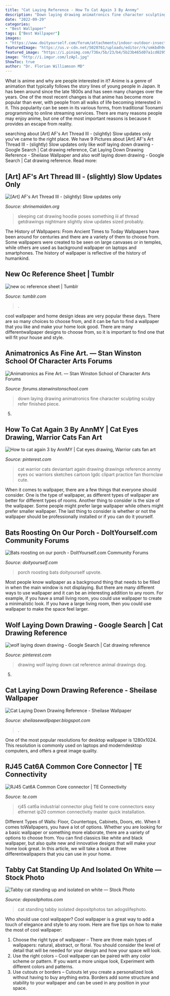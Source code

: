 ```yaml
---
title: "Cat Laying Reference - How To Cat Again 3 By Annmy"
description: "Down laying drawing animatronics fine character sculpting sculpy refer finished piece"
date: "2022-09-29"
categories:
- "Best Wallpaper"
tags: ["Best Wallpaper"]
images:
- "https://www.doityourself.com/forum/attachments/indoor-outdoor-insect-pest-control/108692d1567812437-bats-roosting-our-porch-20190906_175058.jpg"
featuredImage: "https://us.v-cdn.net/5020761/uploads/editor/rk/smkbdh9o189j.jpeg"
featured_image: "https://i.pinimg.com/736x/5b/23/b4/5b23b465d07a1cd029512f13b998f5b1--drawing-tips-wolf.jpg"
image: "http://i.imgur.com/lzApl.jpg"
ShowToc: true
author: "Dr. Florian Williamson MD"
---
```



What is anime and why are people interested in it?
Anime is a genre of animation that typically follows the story lines of young people in Japan. It has been around since the late 1800s and has seen many changes over the years. One of the most recent changes is that anime has become more popular than ever, with people from all walks of life becoming interested in it. This popularity can be seen in its various forms, from traditional Toonami programming to online streaming services. There are many reasons people may enjoy anime, but one of the most important reasons is because it provides an escape from reality.

	

		
searching about [Art] AF&#039;s Art Thread III - (slightly) Slow updates only you've came to the right place. We have 9 Pictures about [Art] AF&#039;s Art Thread III - (slightly) Slow updates only like wolf laying down drawing - Google Search | Cat drawing reference, Cat Laying Down Drawing Reference - Sheilase Wallpaper and also wolf laying down drawing - Google Search | Cat drawing reference. Read more:
		
    
## [Art] AF&#039;s Art Thread III - (slightly) Slow Updates Only

<img loading=lazy src="http://i.imgur.com/lzApl.jpg" onerror="this.onerror=null;this.src='https://tse2.mm.bing.net/th?id=OIP.XPXdBcTZVTUbOA3T3SQ2wAHaI0&amp;pid=15.1';" alt="[Art] AF&#039;s Art Thread III - (slightly) Slow updates only">

_Source: shrinemaiden.org_

>sleeping cat drawing hoodie poses something iii af thread getdrawings nightmare slightly slow updates sized probably. 

	

The History of Wallpapers: From Ancient Times to Today
Wallpapers have been around for centuries and there are a variety of them to choose from. Some wallpapers were created to be seen on large canvases or in temples, while others are used as background wallpaper on laptops and smartphones. The history of wallpaper is reflective of the history of humankind.

    
## New Oc Reference Sheet | Tumblr

<img loading=lazy src="https://64.media.tumblr.com/d380807e2b0e9eb4d344417ff5e8e5bf/011a26d06a9cf709-7a/s500x750/ed219d56775c2975aee12f6f4122f445fb58ec12.png" onerror="this.onerror=null;this.src='https://tse2.mm.bing.net/th?id=OIP.bMU49KgS-EX6sAZAsG5d6AHaJq&amp;pid=15.1';" alt="new oc reference sheet | Tumblr">

_Source: tumblr.com_

>. 

	

cool wallpaper and home design ideas are very popular these days. There are so many choices to choose from, and it can be fun to find a wallpaper that you like and make your home look good. There are many differentwallpaper designs to choose from, so it is important to find one that will fit your house and style.

    
## Animatronics As Fine Art. — Stan Winston School Of Character Arts Forums

<img loading=lazy src="https://us.v-cdn.net/5020761/uploads/editor/rk/smkbdh9o189j.jpeg" onerror="this.onerror=null;this.src='https://tse3.mm.bing.net/th?id=OIP.0qK8tlU0OP1yQRuhIvI_pAHaEK&amp;pid=15.1';" alt="Animatronics as Fine Art. — Stan Winston School of Character Arts Forums">

_Source: forums.stanwinstonschool.com_

>down laying drawing animatronics fine character sculpting sculpy refer finished piece. 

	

5.

    
## How To Cat Again 3 By AnnMY | Cat Eyes Drawing, Warrior Cats Fan Art

<img loading=lazy src="https://i.pinimg.com/736x/4f/f9/9a/4ff99a65063f4d902e325caac94c6f87.jpg" onerror="this.onerror=null;this.src='https://tse2.mm.bing.net/th?id=OIP.GKTqLIU4jglvIDjoTSce3wHaL3&amp;pid=15.1';" alt="How to cat again 3 by AnnMY | Cat eyes drawing, Warrior cats fan art">

_Source: pinterest.com_

>cat warrior cats deviantart again drawing drawings reference annmy eyes oc warriors sketches cartoon lgdc clipart practice fan thornclaw cute. 

	

When it comes to wallpaper, there are a few things that everyone should consider. One is the type of wallpaper, as different types of wallpaper are better for different types of rooms. Another thing to consider is the size of the wallpaper. Some people might prefer large wallpaper while others might prefer smaller wallpaper. The last thing to consider is whether or not the wallpaper should be professionally installed or if you can do it yourself.

    
## Bats Roosting On Our Porch - DoItYourself.com Community Forums

<img loading=lazy src="https://www.doityourself.com/forum/attachments/indoor-outdoor-insect-pest-control/108692d1567812437-bats-roosting-our-porch-20190906_175058.jpg" onerror="this.onerror=null;this.src='https://tse1.mm.bing.net/th?id=OIP.TUPVroazAvLhr5wEVcvruQHaEe&amp;pid=15.1';" alt="Bats roosting on our porch - DoItYourself.com Community Forums">

_Source: doityourself.com_

>porch roosting bats doityourself upvote. 

	

Most people know wallpaper as a background thing that needs to be filled in when the main window is not displaying. But there are many different ways to use wallpaper and it can be an interesting addition to any room. For example, if you have a small living room, you could use wallpaper to create a minimalistic look. If you have a large living room, then you could use wallpaper to make the space feel larger.

    
## Wolf Laying Down Drawing - Google Search | Cat Drawing Reference

<img loading=lazy src="https://i.pinimg.com/736x/5b/23/b4/5b23b465d07a1cd029512f13b998f5b1--drawing-tips-wolf.jpg" onerror="this.onerror=null;this.src='https://tse3.mm.bing.net/th?id=OIP.GjW4-M-5uN7NyrF_mSUFzgAAAA&amp;pid=15.1';" alt="wolf laying down drawing - Google Search | Cat drawing reference">

_Source: pinterest.com_

>drawing wolf laying down cat reference animal drawings dog. 

	

5.

    
## Cat Laying Down Drawing Reference - Sheilase Wallpaper

<img loading=lazy src="https://i.pinimg.com/originals/35/2b/1a/352b1a81657ac549d7af2b76ac5d657f.jpg" onerror="this.onerror=null;this.src='https://tse2.mm.bing.net/th?id=OIP.-mbQkaXDaiQTbKlEDsILTQHaHl&amp;pid=15.1';" alt="Cat Laying Down Drawing Reference - Sheilase Wallpaper">

_Source: sheilasewallpaper.blogspot.com_

>. 

	

One of the most popular resolutions for desktop wallpaper is 1280x1024. This resolution is commonly used on laptops and moderndesktop computers, and offers a great image quality.

    
## RJ45 Cat6A Common Core Connector | TE Connectivity

<img loading=lazy src="http://www.te.com/content/dam/te-com/images/industrial-automation-and-control/global/product-hero-rendition/ac-rj45-cat6a-common-core-prod.jpg/jcr:content/renditions/hero-product-master.jpg" onerror="this.onerror=null;this.src='https://tse2.mm.bing.net/th?id=OIP.dpKrxbK0YEKNU_G8F6gNWAAAAA&amp;pid=15.1';" alt="RJ45 Cat6A Common Core connector | TE Connectivity">

_Source: te.com_

>rj45 cat6a industrial connector plug field te core connectors easy ethernet ip20 common connectivity master quick installation. 

	

Different Types of Walls: Floor, Countertops, Cabinets, Doors, etc.
When it comes toWallpapers, you have a lot of options. Whether you are looking for a basic wallpaper or something more elaborate, there are a variety of options to choose from. You can find classics like white and black wallpaper, but also quite new and innovative designs that will make your home look great. In this article, we will take a look at three differentwallpapers that you can use in your home.

    
## Tabby Cat Standing Up And Isolated On White — Stock Photo

<img loading=lazy src="https://static9.depositphotos.com/1606449/1097/i/950/depositphotos_10970911-stock-photo-tabby-cat-standing-up-and.jpg" onerror="this.onerror=null;this.src='https://tse2.mm.bing.net/th?id=OIP.mtphVAfcI7m62PYCRyiBKgHaE8&amp;pid=15.1';" alt="Tabby cat standing up and isolated on white — Stock Photo">

_Source: depositphotos.com_

>cat standing tabby isolated depositphotos tan adogslifephoto. 

	

Who should use cool wallpaper?
Cool wallpaper is a great way to add a touch of elegance and style to any room. Here are five tips on how to make the most of cool wallpaper: 
1) Choose the right type of wallpaper – There are three main types of wallpapers: natural, abstract, or floral. You should consider the level of detail that will be needed for your design and how your space will look. 
2) Use the right colors – Cool wallpaper can be paired with any color scheme or pattern. If you want a more unique look, Experiment with different colors and patterns. 
3) Use cutouts or borders – Cutouts let you create a personalized look without having to buy anything extra. Borders add some structure and stability to your wallpaper and can be used in any position in your space.

